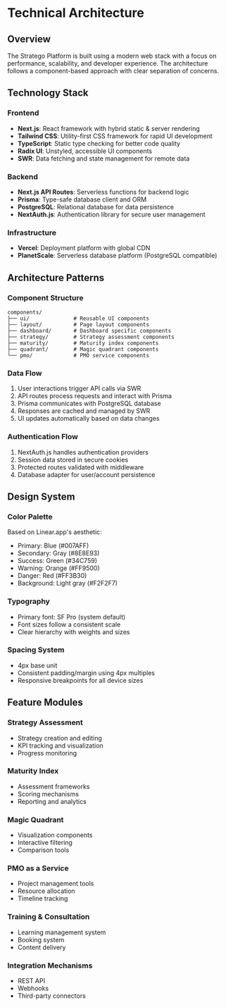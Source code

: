 # Technical Architecture

## Overview

The Stratego Platform is built using a modern web stack with a focus on performance, scalability, and developer experience. The architecture follows a component-based approach with clear separation of concerns.

## Technology Stack

### Frontend
- **Next.js**: React framework with hybrid static & server rendering
- **Tailwind CSS**: Utility-first CSS framework for rapid UI development
- **TypeScript**: Static type checking for better code quality
- **Radix UI**: Unstyled, accessible UI components
- **SWR**: Data fetching and state management for remote data

### Backend
- **Next.js API Routes**: Serverless functions for backend logic
- **Prisma**: Type-safe database client and ORM
- **PostgreSQL**: Relational database for data persistence
- **NextAuth.js**: Authentication library for secure user management

### Infrastructure
- **Vercel**: Deployment platform with global CDN
- **PlanetScale**: Serverless database platform (PostgreSQL compatible)

## Architecture Patterns

### Component Structure
```
components/
├── ui/              # Reusable UI components
├── layout/          # Page layout components
├── dashboard/       # Dashboard specific components
├── strategy/        # Strategy assessment components
├── maturity/        # Maturity index components
├── quadrant/        # Magic quadrant components
└── pmo/             # PMO service components
```

### Data Flow
1. User interactions trigger API calls via SWR
2. API routes process requests and interact with Prisma
3. Prisma communicates with PostgreSQL database
4. Responses are cached and managed by SWR
5. UI updates automatically based on data changes

### Authentication Flow
1. NextAuth.js handles authentication providers
2. Session data stored in secure cookies
3. Protected routes validated with middleware
4. Database adapter for user/account persistence

## Design System

### Color Palette
Based on Linear.app's aesthetic:
- Primary: Blue (#007AFF)
- Secondary: Gray (#8E8E93)
- Success: Green (#34C759)
- Warning: Orange (#FF9500)
- Danger: Red (#FF3B30)
- Background: Light gray (#F2F2F7)

### Typography
- Primary font: SF Pro (system default)
- Font sizes follow a consistent scale
- Clear hierarchy with weights and sizes

### Spacing System
- 4px base unit
- Consistent padding/margin using 4px multiples
- Responsive breakpoints for all device sizes

## Feature Modules

### Strategy Assessment
- Strategy creation and editing
- KPI tracking and visualization
- Progress monitoring

### Maturity Index
- Assessment frameworks
- Scoring mechanisms
- Reporting and analytics

### Magic Quadrant
- Visualization components
- Interactive filtering
- Comparison tools

### PMO as a Service
- Project management tools
- Resource allocation
- Timeline tracking

### Training & Consultation
- Learning management system
- Booking system
- Content delivery

### Integration Mechanisms
- REST API
- Webhooks
- Third-party connectors